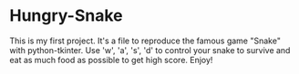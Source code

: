 # Hungry-Snake
This is my first project. It's a file to reproduce the famous game "Snake" with python-tkinter. Use 'w', 'a', 's', 'd' to control your snake to survive and eat as much food as possible to get high score. Enjoy!